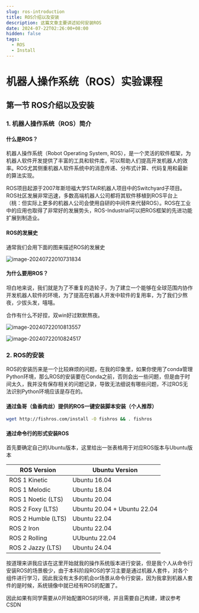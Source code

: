 ```yaml
---
slug: ros-introduction
title: ROS介绍以及安装
description: 这篇文章主要讲述如何安装ROS
date: 2024-07-22T02:26:00+08:00
hidden: false 
tags:
  -	ROS
  - Install
---
```

# **机器人操作系统（ROS）实验课程**

## 第一节 ROS介绍以及安装

### 1. 机器人操作系统（ROS）简介

#### 什么是ROS？

机器人操作系统（Robot Operating System, ROS），是一个灵活的软件框架，为机器人软件开发提供了丰富的工具和软件库，可以帮助人们提高开发机器人的效率。ROS尤其侧重机器人软件系统中的消息传递、分布式计算、代码复用和最新的算法实现。

ROS项目起源于2007年斯坦福大学STAIR机器人项目中的Switchyard子项目。ROS社区发展非常迅速，多数高端机器人公司都将其软件移植到ROS平台上（桃：但实际上更多的机器人公司会使用自研的中间件来代替ROS）。ROS在工业中的应用也取得了非常好的发展势头，ROS-Industrial可以把ROS框架的先进功能扩展到制造业。

#### ROS的发展史

通常我们会用下面的图来描述ROS的发展史

![image-20240722010731834](https://typora-1313126608.cos.ap-chengdu.myqcloud.com/note_pictureimage-20240722010731834.png)

#### 为什么要用ROS？

坦白地来说，我们就是为了不重复的造轮子，为了建立一个能够在全球范围内协作开发机器人软件的环境，为了提高在机器人开发中软件的复用率，为了我们少熬夜，少拔头发，嘻嘻。

合作有什么不好捏，双win好过默默熬夜。

![image-20240722010813557](https://typora-1313126608.cos.ap-chengdu.myqcloud.com/note_pictureimage-20240722010813557.png)

![image-20240722010824517](https://typora-1313126608.cos.ap-chengdu.myqcloud.com/note_pictureimage-20240722010824517.png)

### 2. ROS的安装

ROS的安装历来是一个比较麻烦的问题，在我的印象里，如果你使用了conda管理Python环境，那么ROS的安装要在Conda之前，否则会出一些问题，但是由于时间太久，我并没有保存相关的问题记录，导致无法细说有哪些问题，不过ROS无法识别Python环境应该是存在的。

#### 通过鱼哥（鱼香肉丝）提供的ROS一键安装脚本安装（**个人推荐**）

```bash
wget http://fishros.com/install -O fishros && . fishros
```

#### 通过命令行的形式安装ROS

首先要确定自己的Ubuntu版本，这里给出一张表格用于对应ROS版本与Ubuntu版本

| ROS Version        | Ubuntu Version              |
| ------------------ | --------------------------- |
| ROS 1 Kinetic      | Ubuntu 16.04                |
| ROS 1 Melodic      | Ubuntu 18.04                |
| ROS 1 Noetic (LTS) | Ubuntu 20.04                |
| ROS 2 Foxy (LTS)   | Ubuntu 20.04 + Ubuntu 22.04 |
| ROS 2 Humble (LTS) | Ubuntu 22.04                |
| ROS 2 Iron         | Ubuntu 22.04                |
| ROS 2 Rolling      | UUbuntu 22.04               |
| ROS 2 Jazzy (LTS)  | Ubuntu 24.04                |

按道理来讲我应该在这里开始就我的操作系统版本进行安装，但是我个人从命令行安装ROS的场景极少，由于本科阶段ROS的学习主要是通过机器人套件，对各个组件进行学习，因此我没有太多的机会or场景从命令行安装，因为我拿到机器人套件的是时候，系统镜像中就已经有ROS的配置了。

因此如果有同学需要从0开始配置ROS的环境，并且需要自己构建，建议参考CSDN

